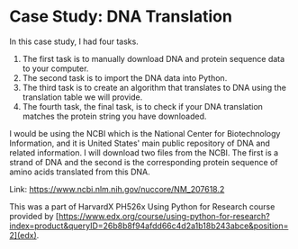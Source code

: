 # Case Study: DNA Translation

In this case study, I had four tasks.
1. The first task is to manually download DNA and protein sequence data to your computer.
2. The second task is to import the DNA data into Python.
3. The third task is to create an algorithm that translates to DNA using the translation table we will provide.
4. The fourth task, the final task, is to check if your DNA translation matches the protein string you have downloaded. 
 
I would be using the NCBI which is the National Center for Biotechnology Information, and it is United States' main public repository of DNA and related information. I will download two files from the NCBI. The first is a strand of DNA and the second is the corresponding protein sequence of amino acids translated from this DNA.

Link: https://www.ncbi.nlm.nih.gov/nuccore/NM_207618.2

This was a part of HarvardX PH526x Using Python for Research course provided by [https://www.edx.org/course/using-python-for-research?index=product&queryID=26b8b8f94afdd66c4d2a1b18b243abce&position=2](edx).
